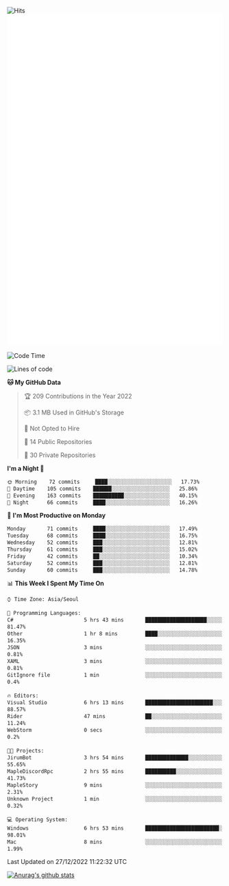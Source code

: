 ![Hits](https://hits.seeyoufarm.com/api/count/incr/badge.svg?url=https%3A%2F%2Fgithub.com%2Fkokose1234&count_bg=%2379C83D&title_bg=%23555555&icon=apple.svg&icon_color=%23E7E7E7&title=hits&edge_flat=false)
<br/>
![Metrics](https://github.com/kokose1234/kokose1234/blob/main/github-metrics.svg)

<!--START_SECTION:waka-->
![Code Time](http://img.shields.io/badge/Code%20Time-726%20hrs%2059%20mins-blue)

![Lines of code](https://img.shields.io/badge/From%20Hello%20World%20I%27ve%20Written-884%20Thousand%20lines%20of%20code-blue)

**🐱 My GitHub Data** 

> 🏆 209 Contributions in the Year 2022
 > 
> 📦 3.1 MB Used in GitHub's Storage 
 > 
> 🚫 Not Opted to Hire
 > 
> 📜 14 Public Repositories 
 > 
> 🔑 30 Private Repositories  
 > 
**I'm a Night 🦉** 

```text
🌞 Morning    72 commits     ████░░░░░░░░░░░░░░░░░░░░░   17.73% 
🌆 Daytime    105 commits    ██████░░░░░░░░░░░░░░░░░░░   25.86% 
🌃 Evening    163 commits    ██████████░░░░░░░░░░░░░░░   40.15% 
🌙 Night      66 commits     ████░░░░░░░░░░░░░░░░░░░░░   16.26%

```
📅 **I'm Most Productive on Monday** 

```text
Monday       71 commits     ████░░░░░░░░░░░░░░░░░░░░░   17.49% 
Tuesday      68 commits     ████░░░░░░░░░░░░░░░░░░░░░   16.75% 
Wednesday    52 commits     ███░░░░░░░░░░░░░░░░░░░░░░   12.81% 
Thursday     61 commits     ███░░░░░░░░░░░░░░░░░░░░░░   15.02% 
Friday       42 commits     ██░░░░░░░░░░░░░░░░░░░░░░░   10.34% 
Saturday     52 commits     ███░░░░░░░░░░░░░░░░░░░░░░   12.81% 
Sunday       60 commits     ███░░░░░░░░░░░░░░░░░░░░░░   14.78%

```


📊 **This Week I Spent My Time On** 

```text
⌚︎ Time Zone: Asia/Seoul

💬 Programming Languages: 
C#                       5 hrs 43 mins       ████████████████████░░░░░   81.47% 
Other                    1 hr 8 mins         ████░░░░░░░░░░░░░░░░░░░░░   16.35% 
JSON                     3 mins              ░░░░░░░░░░░░░░░░░░░░░░░░░   0.81% 
XAML                     3 mins              ░░░░░░░░░░░░░░░░░░░░░░░░░   0.81% 
GitIgnore file           1 min               ░░░░░░░░░░░░░░░░░░░░░░░░░   0.4%

🔥 Editors: 
Visual Studio            6 hrs 13 mins       ██████████████████████░░░   88.57% 
Rider                    47 mins             ██░░░░░░░░░░░░░░░░░░░░░░░   11.24% 
WebStorm                 0 secs              ░░░░░░░░░░░░░░░░░░░░░░░░░   0.2%

🐱‍💻 Projects: 
JirumBot                 3 hrs 54 mins       ██████████████░░░░░░░░░░░   55.65% 
MapleDiscordRpc          2 hrs 55 mins       ██████████░░░░░░░░░░░░░░░   41.73% 
MapleStory               9 mins              ░░░░░░░░░░░░░░░░░░░░░░░░░   2.31% 
Unknown Project          1 min               ░░░░░░░░░░░░░░░░░░░░░░░░░   0.32%

💻 Operating System: 
Windows                  6 hrs 53 mins       ████████████████████████░   98.01% 
Mac                      8 mins              ░░░░░░░░░░░░░░░░░░░░░░░░░   1.99%

```


 Last Updated on 27/12/2022 11:22:32 UTC
<!--END_SECTION:waka-->

[![Anurag's github stats](https://github-readme-stats.vercel.app/api?username=kokose1234&theme=dracula)](https://github.com/anuraghazra/github-readme-stats)



	
